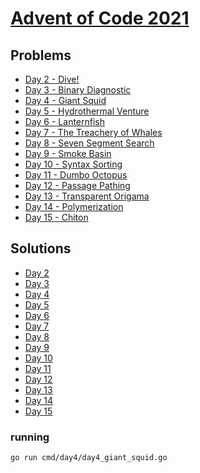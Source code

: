 # [Advent of Code 2021](https://adventofcode.com/2021)

## Problems

* [Day 2 - Dive!](https://adventofcode.com/2021/day/2)
* [Day 3 - Binary Diagnostic](https://adventofcode.com/2021/day/3)
* [Day 4 - Giant Squid](https://adventofcode.com/2021/day/4)
* [Day 5 - Hydrothermal Venture](https://adventofcode.com/2021/day/5)
* [Day 6 - Lanternfish](https://adventofcode.com/2021/day/6)
* [Day 7 - The Treachery of Whales](https://adventofcode.com/2021/day/7)
* [Day 8 - Seven Segment Search](https://adventofcode.com/2021/day/8)
* [Day 9 - Smoke Basin](https://adventofcode.com/2021/day/9)
* [Day 10 - Syntax Sorting](https://adventofcode.com/2021/day/10)
* [Day 11 - Dumbo Octopus](https://adventofcode.com/2021/day/11)
* [Day 12 - Passage Pathing](https://adventofcode.com/2021/day/12)
* [Day 13 - Transparent Origama](https://adventofcode.com/2021/day/13)
* [Day 14 - Polymerization](https://adventofcode.com/2021/day/14)
* [Day 15 - Chiton](https://adventofcode.com/2021/day/15)

## Solutions

* [Day 2](cmd/day2/day2_dive.go)
* [Day 3](cmd/day3/day3_binary_diagnostic.go)
* [Day 4](cmd/day4/day4_giant_squid.go)
* [Day 5](cmd/day5/day5_hydrothermal_venture.go)
* [Day 6](cmd/day6/day6_lanternfish.go)
* [Day 7](cmd/day7/day7_treachery_whales.go)
* [Day 8](cmd/day8/day8_seven_segment_search.go)
* [Day 9](cmd/day9/day9_smoke_basin.go)
* [Day 10](cmd/day10/day10_syntax_sorting.go)
* [Day 11](cmd/day11/day11_dumbo_octopus.go)
* [Day 12](cmd/day12/day12_passage_pathing.go)
* [Day 13](cmd/day13/day13_transparent_origami.go)
* [Day 14](cmd/day14/day14_polymerization.go)
* [Day 15](cmd/day15/day15_chiton.go)

### running

```sh
go run cmd/day4/day4_giant_squid.go
```
